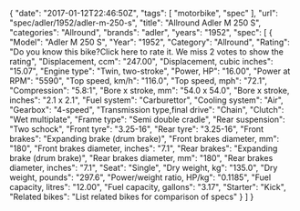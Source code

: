 {
    "date": "2017-01-12T22:46:50Z",
    "tags": [
        "motorbike",
        "spec"
    ],
    "url": "spec\/adler\/1952\/adler-m-250-s",
    "title": "Allround Adler M 250 S",
    "categories": "Allround",
    "brands": "adler",
    "years": "1952",
    "spec": [
        {
            "Model": "Adler M 250 S",
            "Year": "1952",
            "Category": "Allround",
            "Rating": "Do you know this bike?Click here to rate it. We miss 2 votes to show the rating",
            "Displacement, ccm": "247.00",
            "Displacement, cubic inches": "15.07",
            "Engine type": "Twin, two-stroke",
            "Power, HP": "16.00",
            "Power at RPM": "5590",
            "Top speed, km\/h": "116.0",
            "Top speed, mph": "72.1",
            "Compression": "5.8:1",
            "Bore x stroke, mm": "54.0 x 54.0",
            "Bore x stroke, inches": "2.1 x 2.1",
            "Fuel system": "Carburettor",
            "Cooling system": "Air",
            "Gearbox": "4-speed",
            "Transmission type,final drive": "Chain",
            "Clutch": "Wet multiplate",
            "Frame type": "Semi double cradle",
            "Rear suspension": "Two schock",
            "Front tyre": "3.25-16",
            "Rear tyre": "3.25-16",
            "Front brakes": "Expanding brake (drum brake)",
            "Front brakes diameter, mm": "180",
            "Front brakes diameter, inches": "7.1",
            "Rear brakes": "Expanding brake (drum brake)",
            "Rear brakes diameter, mm": "180",
            "Rear brakes diameter, inches": "7.1",
            "Seat": "Single",
            "Dry weight, kg": "135.0",
            "Dry weight, pounds": "297.6",
            "Power\/weight ratio, HP\/kg": "0.1185",
            "Fuel capacity, litres": "12.00",
            "Fuel capacity, gallons": "3.17",
            "Starter": "Kick",
            "Related bikes": "List related bikes for comparison of specs"
        }
    ]
}